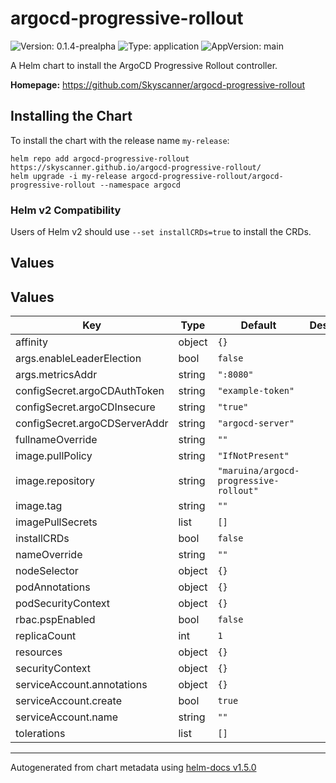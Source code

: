 # argocd-progressive-rollout

![Version: 0.1.4-prealpha](https://img.shields.io/badge/Version-0.1.4--prealpha-informational?style=flat-square) ![Type: application](https://img.shields.io/badge/Type-application-informational?style=flat-square) ![AppVersion: main](https://img.shields.io/badge/AppVersion-main-informational?style=flat-square)

A Helm chart to install the ArgoCD Progressive Rollout controller.

**Homepage:** <https://github.com/Skyscanner/argocd-progressive-rollout>

## Installing the Chart

To install the chart with the release name `my-release`:

```console
helm repo add argocd-progressive-rollout https://skyscanner.github.io/argocd-progressive-rollout/
helm upgrade -i my-release argocd-progressive-rollout/argocd-progressive-rollout --namespace argocd
```

### Helm v2 Compatibility

Users of Helm v2 should use `--set installCRDs=true` to install the CRDs.

## Values

## Values

| Key | Type | Default | Description |
|-----|------|---------|-------------|
| affinity | object | `{}` |  |
| args.enableLeaderElection | bool | `false` |  |
| args.metricsAddr | string | `":8080"` |  |
| configSecret.argoCDAuthToken | string | `"example-token"` |  |
| configSecret.argoCDInsecure | string | `"true"` |  |
| configSecret.argoCDServerAddr | string | `"argocd-server"` |  |
| fullnameOverride | string | `""` |  |
| image.pullPolicy | string | `"IfNotPresent"` |  |
| image.repository | string | `"maruina/argocd-progressive-rollout"` |  |
| image.tag | string | `""` |  |
| imagePullSecrets | list | `[]` |  |
| installCRDs | bool | `false` |  |
| nameOverride | string | `""` |  |
| nodeSelector | object | `{}` |  |
| podAnnotations | object | `{}` |  |
| podSecurityContext | object | `{}` |  |
| rbac.pspEnabled | bool | `false` |  |
| replicaCount | int | `1` |  |
| resources | object | `{}` |  |
| securityContext | object | `{}` |  |
| serviceAccount.annotations | object | `{}` |  |
| serviceAccount.create | bool | `true` |  |
| serviceAccount.name | string | `""` |  |
| tolerations | list | `[]` |  |

----------------------------------------------
Autogenerated from chart metadata using [helm-docs v1.5.0](https://github.com/norwoodj/helm-docs/releases/v1.5.0)
